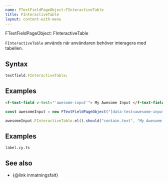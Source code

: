 ```yaml
---
name: FTextFieldPageObject:FInteractiveTable
title: FInteractiveTable
layout: content-with-menu
---
```


FTextFieldPageObject: FInteractiveTable

`FInteractiveTable` används när användaren behöver interagera med tabellen.

## Syntax

```ts
textfield.FInteractiveTable;
```

## Examples

```html static
<f-text-field v-test="'awesome-input'"> My Awesome Input </f-text-field>
```

```ts
const awesomeInput = new FTextFieldPageObject("[data-test=awesome-input]");

awesomeInput.FInteractiveTable.el().should("contain.text", "My Awesome Input");
```

## Examples

```import
label.cy.ts
```

## See also

-   {@link inmatningsfalt}
